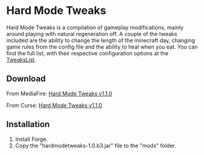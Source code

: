# Hard Mode Tweaks

Hard Mode Tweaks is a compilation of gameplay modifications, mainly around playing with natural regeneration off. A couple of the tweaks included are the ability to change the length of the minecraft day, changing game rules from the config file and the ability to heal when you eat. You can find the full list, with their respective configuration options at the [TweaksList](https://github.com/hea3ven/HardModeTweaks/wiki/TweaksList).

## Download

From MediaFire: [Hard Mode Tweaks v1.1.0](http://www.mediafire.com/download/g7622of6a6j0vn7/hardmodetweaks-1.1.0.jar)

From Curse: [Hard Mode Tweaks v1.1.0](http://minecraft.curseforge.com/mc-mods/231325-hard-mode-tweaks/files/2241586/download)

## Installation

1. Install Forge.
2. Copy the "hardmodetweaks-1.0.b3.jar" file to the "mods" folder.

